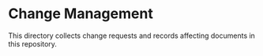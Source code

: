 # Change Management
This directory collects change requests and records affecting documents in this repository.
